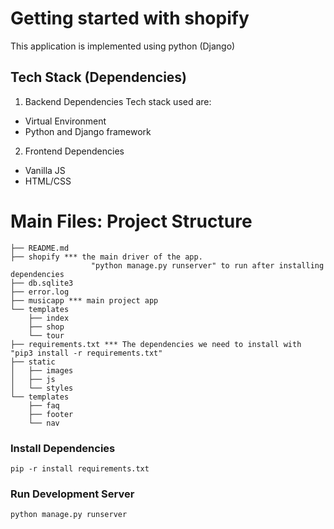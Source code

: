 # Getting started with shopify
This application is implemented using python (Django)

## Tech Stack (Dependencies)
1. Backend Dependencies
Tech stack used are:
- Virtual Environment
- Python and Django framework

2. Frontend Dependencies
- Vanilla JS
- HTML/CSS

# Main Files: Project Structure

```
├── README.md
├── shopify *** the main driver of the app.
                  "python manage.py runserver" to run after installing dependencies
├── db.sqlite3
├── error.log
├── musicapp *** main project app
└── templates
    ├── index
    ├── shop
    └── tour
├── requirements.txt *** The dependencies we need to install with "pip3 install -r requirements.txt"
├── static
│   ├── images 
│   ├── js
│   └── styles
└── templates
    ├── faq
    ├── footer
    └── nav
```
### Install Dependencies

```
pip -r install requirements.txt 
```
### Run Development Server

```
python manage.py runserver
```
